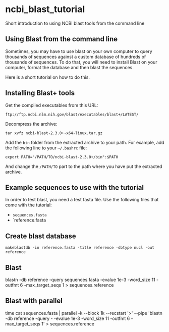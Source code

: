 # ncbi_blast_tutorial

Short introduction to using NCBI blast tools from the command line

## Using Blast from the command line

Sometimes, you may have to use blast on your own computer to query thousands of
sequences against a custom database of hundreds of thousands of sequences. To
do that, you will need to install Blast on your computer, format the database
and then blast the sequences.

Here is a short tutorial on how to do this.

## Installing Blast+ tools

Get the compiled executables from this URL:

```
ftp://ftp.ncbi.nlm.nih.gov/blast/executables/blast+/LATEST/
```

Decompress the archive:

```
tar xvfz ncbi-blast-2.3.0+-x64-linux.tar.gz
```

Add the `bin` folder from the extracted archive to your path. For example, add
the following line to your `~/.bashrc` file:

```
export PATH="/PATH/TO/ncbi-blast-2.3.0+/bin":$PATH
```

And change the `/PATH/TO` part to the path where you have put the extracted
archive.

## Example sequences to use with the tutorial

In order to test blast, you need a test fasta file. Use the following files
that come with the tutorial:

- `sequences.fasta`
- `reference.fasta

## Create blast database

```
makeblastdb -in reference.fasta -title reference -dbtype nucl -out reference
```

## Blast

blastn -db reference -query sequences.fasta -evalue 1e-3 -word_size 11 -outfmt 6 -max_target_seqs 1 > sequences.reference

## Blast with parallel

time cat sequences.fasta | parallel -k --block 1k --recstart '>' --pipe 'blastn -db reference -query - -evalue 1e-3 -word_size 11 -outfmt 6 -max_target_seqs 1' > sequences.reference

